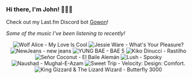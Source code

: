 ### Hi there, I'm John! 🏄🏻‍♂️

Check out my Last.fm Discord bot [Gowon](http://gowon.ca)!

_Some of the music I've been listening to recently!_


<!-- lastfm -->
<p align="center"><img src="https://lastfm.freetls.fastly.net/i/u/64s/045ea4dff9234bb4cb511d89f2c93655.jpg" title="Wolf Alice - My Love Is Cool"> <img src="https://lastfm.freetls.fastly.net/i/u/64s/1efdf5b6ba52459efb7a4a3f60b0d2a8.jpg" title="Jessie Ware - What's Your Pleasure?"> <img src="https://lastfm.freetls.fastly.net/i/u/64s/9e8d93ce11fdefa38e475c0a94272e8c.png" title="NewJeans - new jeans"> <img src="https://lastfm.freetls.fastly.net/i/u/64s/12c4e87f0edd9c33ad0c015b2d057d28.jpg" title="YUNG BAE - BAE 5"> <img src="https://lastfm.freetls.fastly.net/i/u/64s/1dc3e799d0d2a1dd97cfe4ba81327bce.jpg" title="Kiko Dinucci - Rastilho"> <img src="https://lastfm.freetls.fastly.net/i/u/64s/a154f21ce079bb062ffcdeea73d0a2f0.jpg" title="Señor Coconut - El Baile Alemán"> <img src="https://lastfm.freetls.fastly.net/i/u/64s/6a26b676d5f0ca525b510a184d7fcd95.png" title="Lush - Spooky"> <img src="https://lastfm.freetls.fastly.net/i/u/64s/241cb06b18c84451b94edb3116cfa89a.jpg" title="Naushad - Mughal-E-Azam"> <img src="https://lastfm.freetls.fastly.net/i/u/64s/81bd24fdd7b82970ddb964d891c54916.png" title="Sweet Trip - Velocity: Design: Comfort."> <img src="https://lastfm.freetls.fastly.net/i/u/64s/0d0355c5b67c42a7be557485eaceae07.jpg" title="King Gizzard & The Lizard Wizard - Butterfly 3000"> </p>
